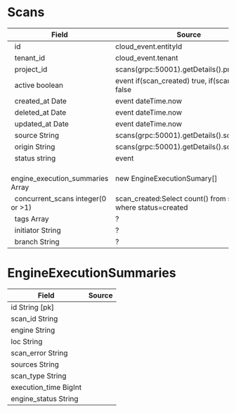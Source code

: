 # Scans

| Field                              | Source                                                                 |
| ---------------------------------- | ---------------------------------------------------------------------- | 
|   id                               | cloud_event.entityId                                                   | 
|   tenant_id                        | cloud_event.tenant                                                     | 
|   project_id                       | scans(grpc:50001).getDetails().projectId                               | 
|   active boolean                   | event if(scan_created) true, if(scan_deleted) false                    |   
|   created_at Date                  | event dateTime.now                                                     |         
|   deleted_at Date                  | event dateTime.now                                                     |           
|   updated_at Date                  | event dateTime.now                                                     |           
|   source String                    | scans(grpc:50001).getDetails().scanSource                              |           
|   origin String                    | scans(grpc:50001).getDetails().scanOrigin                              |           
|   status string                    | event                                                                  |          
|   engine_execution_summaries Array | new EngineExecutionSumary[]                                            |          
|   concurrent_scans integer(0 or >1)| scan_created:Select count() from scans where status=created            |
|   tags Array                       | ?                                                                      |           
|   initiator String                 | ?                                                                      |           
|   branch String                    | ?                                                                      |          

# EngineExecutionSummaries

| Field                   | Source |
| ----------------------- | ------ |
|   id String [pk]        |        |
|   scan_id String        |        |
|   engine String         |        |
|   loc String            |        |
|   scan_error String     |        |
|   sources String        |        |
|   scan_type String      |        |
|   execution_time BigInt |        |
|   engine_status String  |        |

